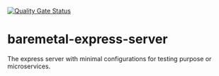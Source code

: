 [![Quality Gate Status](https://sonarcloud.io/api/project_badges/measure?project=pluginfactory_baremetal-express-server&metric=alert_status)](https://sonarcloud.io/dashboard?id=pluginfactory_baremetal-express-server)
# baremetal-express-server
The express server with minimal configurations for testing purpose or microservices.
